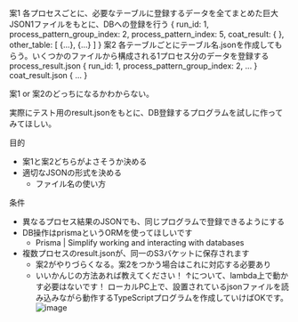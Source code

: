 案1 
各プロセスごとに、必要なテーブルに登録するデータを全てまとめた巨大JSON1ファイルをもとに、DBへの登録を行う
{
  run_id: 1,
  process_pattern_group_index: 2,
  process_pattern_index: 5,
  coat_result: {
  },
  other_table: [
    {...}, {...}
  ]
}
案2 
各テーブルごとにテーブル名.jsonを作成してもらう。いくつかのファイルから構成される1プロセス分のデータを登録する
process_result.json
{
  run_id: 1,
  process_pattern_group_index: 2,
  ...
}
coat_result.json
{ ... }

案1 or 案2のどっちになるかわからない。

実際にテスト用のresult.jsonをもとに、DB登録するプログラムを試しに作ってみてほしい。
 
目的
 
- 案1と案2どちらがよさそうか決める
- 適切なJSONの形式を決める
    - ファイル名の使い方

条件
- 異なるプロセス結果のJSONでも、同じプログラムで登録できるようにする
- DB操作はprismaというORMを使ってほしいです
    - Prisma | Simplify working and interacting with databases
- 複数プロセスのresult.jsonが、同一のS3バケットに保存されます
    - 案2がやりづらくなる。案2をつかう場合はこれに対応する必要あり
    - いいかんじの方法あれば教えてください！
↑について、lambda上で動かす必要はないです！
ローカルPC上で、設置されているjsonファイルを読み込みながら動作するTypeScriptプログラムを作成していけばOKです。
![image](https://github.com/user-attachments/assets/6bdcf4bb-5d3f-4719-890f-19248f105d33)
